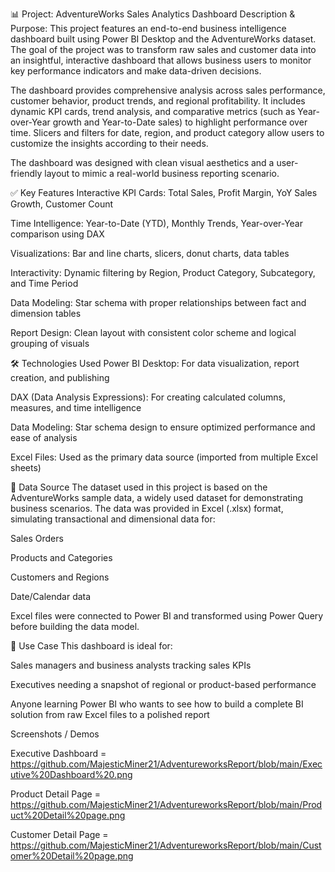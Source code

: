 📊 Project: AdventureWorks Sales Analytics Dashboard
Description & Purpose:
This project features an end-to-end business intelligence dashboard built using Power BI Desktop and the AdventureWorks dataset. The goal of the project was to transform raw sales and customer data into an insightful, interactive dashboard that allows business users to monitor key performance indicators and make data-driven decisions.

The dashboard provides comprehensive analysis across sales performance, customer behavior, product trends, and regional profitability. It includes dynamic KPI cards, trend analysis, and comparative metrics (such as Year-over-Year growth and Year-to-Date sales) to highlight performance over time. Slicers and filters for date, region, and product category allow users to customize the insights according to their needs.

The dashboard was designed with clean visual aesthetics and a user-friendly layout to mimic a real-world business reporting scenario.

✅ Key Features
Interactive KPI Cards: Total Sales, Profit Margin, YoY Sales Growth, Customer Count

Time Intelligence: Year-to-Date (YTD), Monthly Trends, Year-over-Year comparison using DAX

Visualizations: Bar and line charts, slicers, donut charts, data tables

Interactivity: Dynamic filtering by Region, Product Category, Subcategory, and Time Period

Data Modeling: Star schema with proper relationships between fact and dimension tables

Report Design: Clean layout with consistent color scheme and logical grouping of visuals

🛠️ Technologies Used
Power BI Desktop: For data visualization, report creation, and publishing

DAX (Data Analysis Expressions): For creating calculated columns, measures, and time intelligence

Data Modeling: Star schema design to ensure optimized performance and ease of analysis

Excel Files: Used as the primary data source (imported from multiple Excel sheets)

📁 Data Source
The dataset used in this project is based on the AdventureWorks sample data, a widely used dataset for demonstrating business scenarios. The data was provided in Excel (.xlsx) format, simulating transactional and dimensional data for:

Sales Orders

Products and Categories

Customers and Regions

Date/Calendar data

Excel files were connected to Power BI and transformed using Power Query before building the data model.

🎯 Use Case
This dashboard is ideal for:

Sales managers and business analysts tracking sales KPIs

Executives needing a snapshot of regional or product-based performance

Anyone learning Power BI who wants to see how to build a complete BI solution from raw Excel files to a polished report

Screenshots / Demos

Executive Dashboard = https://github.com/MajesticMiner21/AdventureworksReport/blob/main/Executive%20Dashboard%20.png

Product Detail Page = https://github.com/MajesticMiner21/AdventureworksReport/blob/main/Product%20Detail%20page.png

Customer Detail Page = https://github.com/MajesticMiner21/AdventureworksReport/blob/main/Customer%20Detail%20page.png
